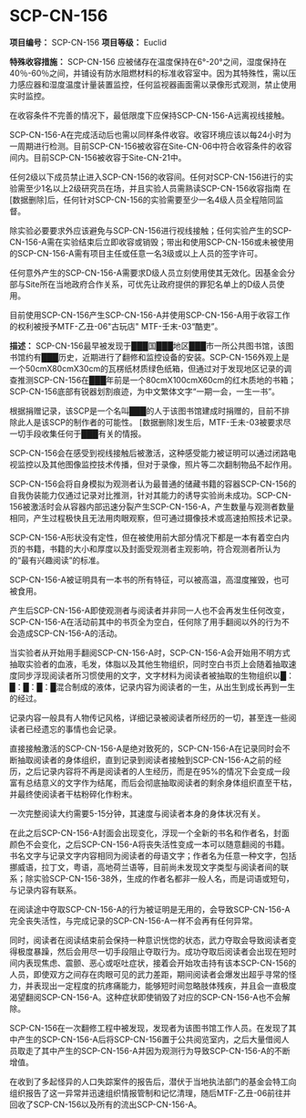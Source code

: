 # SCP-CN-156


**项目编号：**  SCP-CN-156
**项目等级：**  Euclid


**特殊收容措施：**  SCP-CN-156 应被储存在温度保持在6°-20°之间，湿度保持在40％-60％之间，并铺设有防水阻燃材料的标准收容室中。因为其特殊性，需以压力感应器和湿度温度计量装置监控，任何监视器画面需以录像形式观测，禁止使用实时监控。

在收容条件不完善的情况下，最低限度下应保持SCP-CN-156-A远离视线接触。

SCP-CN-156-A在完成活动后也需以同样条件收容。收容环境应该以每24小时为一周期进行检测。目前SCP-CN-156被收容在Site-CN-06中符合收容条件的收容间内。目前SCP-CN-156被收容于Site-CN-21中。

任何2级以下成员禁止进入SCP-CN-156的收容间。任何对SCP-CN-156进行的实验需至少1名以上2级研究员在场，并且实验人员需熟读SCP-CN-156收容指南 在[数据删除]后，任何针对SCP-CN-156的实验需要至少一名4级人员全程陪同监督。

除实验必要要求外应该避免与SCP-CN-156进行视线接触；任何实验产生的SCP-CN-156-A需在实验结束后立即收容或销毁；带出和使用SCP-CN-156或未被使用的SCP-CN-156-A需有项目主任或任意一名3级或以上人员的签字许可。

任何意外产生的SCP-CN-156-A需要求D级人员立刻使用使其无效化。因基金会分部与Site所在当地政府合作关系，可优先让政府提供的罪犯名单上的D级人员使用。

目前使用SCP-CN-156产生SCP-CN-156-A并使用SCP-CN-156-A用于收容工作的权利被授予MTF-乙丑-06"古玩店" MTF-壬末-03“酷吏”。

**描述：**  SCP-CN-156最早被发现于███国███地区███市一所公共图书馆，该图书馆约有███历史，近期进行了翻修和监控设备的安装。SCP-CN-156外观上是一个50cmX80cmX30cm的瓦楞纸材质绿色纸箱，但通过对于发现地区记录的调查推测SCP-CN-156在███年前是一个80cmX100cmX60cm的红木质地的书箱；SCP-CN-156底部有锐器划割痕迹，为中文繁体文字“一期一会，一生一书”。

根据捐赠记录，该SCP是一个名叫███的人于该图书馆建成时捐赠的，目前不排除此人是该SCP的制作者的可能性。
[数据删除]发生后，MTF-壬未-03被要求尽一切手段收集任何于███有关的情报。

SCP-CN-156会在感受到视线接触后被激活，这种感受能力被证明可以通过闭路电视监控以及其他图像监控技术传播，但对于录像，照片等二次翻制物品不起作用。

SCP-CN-156会将自身模拟为观测者认为最普通的储藏书籍的容器SCP-CN-156的自我伪装能力仅通过记录对比推测，针对其能力的诱导实验尚未成功。SCP-CN-156被激活时会从容器内部迅速分裂产生SCP-CN-156-A，产生数量与观测者数量相同，产生过程极快且无法用肉眼观察，但可通过摄像技术或高速拍照技术记录。


SCP-CN-156-A形状没有定性，但在被使用前大部分情况下都是一本有着空白内页的书籍，书籍的大小和厚度以及封面受观测者主观影响，符合观测者所认为的“最有兴趣阅读”的标准。

SCP-CN-156-A被证明具有一本书的所有特征，可以被高温，高湿度摧毁，也可被食用。

产生后SCP-CN-156-A即使观测者与阅读者并非同一人也不会再发生任何改变，SCP-CN-156-A在活动前其中的书页全为空白，任何除了用手翻阅以外的行为不会造成SCP-CN-156-A的活动。

当实验者从开始用手翻阅SCP-CN-156-A时，SCP-CN-156-A会开始用不明方式抽取实验者的血液，毛发，体脂以及其他生物组织，同时空白书页上会随着抽取速度同步浮现阅读者所习惯使用的文字，文字材料为阅读者被抽取的生物组织以█：█：█：█：█混合制成的液体，记录内容为阅读者的一生，从出生到成长再到一生的经过。

记录内容一般具有人物传记风格，详细记录被阅读者所经历的一切，甚至连一些阅读者已经遗忘的事情也会记录。

直接接触激活的SCP-CN-156-A是绝对致死的，SCP-CN-156-A在记录同时会不断抽取阅读者的身体组织，直到记录到阅读者接触到SCP-CN-156-A之前的经历，之后记录内容将不再是阅读者的人生经历，而是在95%的情况下会变成一段富有总结意义的文字作为结尾，而后会彻底抽取阅读者的剩余身体组织直至干枯，并最终使阅读者干枯粉碎化作粉末。

一次完整阅读大约需要5-15分钟，其速度与阅读者本身的身体状况有关。

在此之后SCP-CN-156-A封面会出现变化，浮现一个全新的书名和作者名，封面颜色不会变化，之后SCP-CN-156-A将丧失活性变成一本可以随意翻阅的书籍。书名文字与记录文字内容相同为阅读者的母语文字；作者名为任意一种文字，包括挪威语，拉丁文，粤语，高地荷兰语等，目前尚未发现文字类型与阅读者间的联系；除实验SCP-CN-156-38外，生成的作者名都非一般人名，而是词语或短句，与记录内容有联系。

在阅读途中夺取SCP-CN-156-A的行为被证明是无用的，会导致SCP-CN-156-A完全丧失活性，与完成记录的SCP-CN-156-A一样不会再有任何异常。

同时，阅读者在阅读结束前会保持一种意识恍惚的状态，武力夺取会导致阅读者变得极度暴躁，然后会用尽一切手段阻止夺取行为。成功夺取后阅读者会出现在短时间内表现焦虑、震颤、恶心或呕吐症状，接着会开始攻击持有该本SCP-CN-156的人员，即使双方之间存在肉眼可见的武力差距，期间阅读者会爆发出超乎寻常的怪力，并表现出一定程度的抗疼痛能力，能够短时间忽略肢体残疾，并且会一直极度渴望翻阅SCP-CN-156-A。这种症状即使销毁了对应的SCP-CN-156-A也不会解除。

SCP-CN-156在一次翻修工程中被发现，发现者为该图书馆工作人员。在发现了其中产生的SCP-CN-156-A后将SCP-CN-156置于公共阅览室内，之后大量借阅人员取走了其中产生的SCP-CN-156-A并因为观测行为导致SCP-CN-156-A的不断增值。

在收到了多起怪异的人口失踪案件的报告后，潜伏于当地执法部门的基金会特工向组织报告了这一异常并迅速组织情报管制和记忆清理，随后MTF-乙丑-06前往并回收了SCP-CN-156以及所有的流出SCP-CN-156-A。





